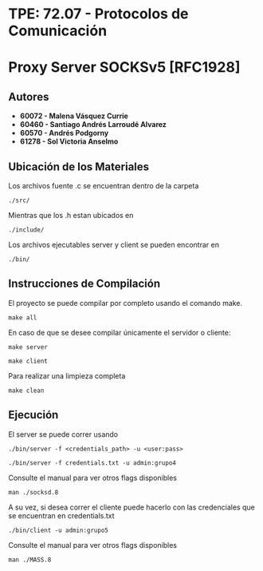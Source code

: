 # TPE: 72.07 - Protocolos de Comunicación

# Proxy Server SOCKSv5 [RFC1928] 

## Autores
* **60072 - Malena Vásquez Currie**
* **60460 - Santiago Andrés Larroudé Alvarez**
* **60570 - Andrés Podgorny**
* **61278 - Sol Victoria Anselmo**


## Ubicación de los Materiales
Los archivos fuente .c se encuentran dentro de la carpeta
```
./src/
```
Mientras que los .h estan ubicados en
```
./include/
```
Los archivos ejecutables server y client se pueden encontrar en
```
./bin/
```

## Instrucciones de Compilación 
El proyecto se puede compilar por completo usando el comando make. 
```
make all
```
En caso de que se desee compilar únicamente el servidor o cliente:
```
make server
```
```
make client
```
Para realizar una limpieza completa
```
make clean
```

## Ejecución 
El server se puede correr usando
```
./bin/server -f <credentials_path> -u <user:pass>
```
```
./bin/server -f credentials.txt -u admin:grupo4
```
Consulte el manual para ver otros flags disponibles
```
man ./socksd.8
```
A su vez, si desea correr el cliente puede hacerlo con las credenciales que se encuentran en credentials.txt
```
./bin/client -u admin:grupo5
```
Consulte el manual para ver otros flags disponibles
```
man ./MASS.8
```




